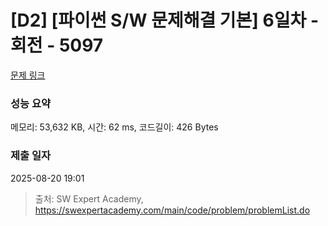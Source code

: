 # [D2] [파이썬 S/W 문제해결 기본] 6일차 - 회전 - 5097 

[문제 링크](https://swexpertacademy.com/main/code/problem/problemDetail.do?contestProbId=AWTVjgHKbn8DFAVT) 

### 성능 요약

메모리: 53,632 KB, 시간: 62 ms, 코드길이: 426 Bytes

### 제출 일자

2025-08-20 19:01



> 출처: SW Expert Academy, https://swexpertacademy.com/main/code/problem/problemList.do